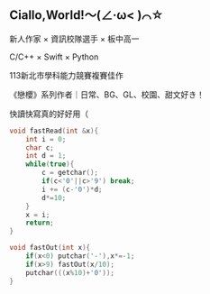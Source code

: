 ## Ciallo,World!～(∠·ω< )⌒☆

新人作家 × 資訊校隊選手 × 板中高一

C/C++ × Swift × Python

113新北市學科能力競賽複賽佳作

《戀櫻》系列作者｜日常、BG、GL、校園、甜文好き！

快讀快寫真的好好用（
```cpp
void fastRead(int &x){
    int i = 0;
    char c;
    int d = 1;
    while(true){
        c = getchar();
        if(c<'0'||c>'9') break;
        i += (c-'0')*d;
        d*=10;
    }
    x = i;
    return;
}

void fastOut(int x){
    if(x<0) putchar('-'),x*=-1;
    if(x>9) fastOut(x/10);
    putchar(((x%10)+'0'));
}
```
